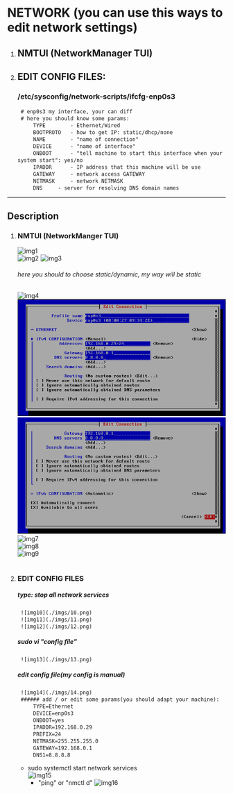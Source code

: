 # NETWORK (you can use this ways to edit network settings)
1. ## NMTUI (NetworkManager TUI)
2. ## EDIT CONFIG FILES:
	### /etc/sysconfig/network-scripts/ifcfg-enp0s3  
		# enp0s3 my interface, your can diff
		# here you should know some params:
			TYPE 		- Ethernet/Wired
			BOOTPROTO	- how to get IP: static/dhcp/none
			NAME		- "name of connection"
			DEVICE		- "name of interface"
			ONBOOT		- "tell machine to start this interface when your system start": yes/no
			IPADDR		- IP address that this machine will be use
			GATEWAY		- network access GATEWAY
			NETMASK		- network NETMASK
			DNS		- server for resolving DNS domain names
***

## Description
1. ### NMTUI (NetworkManger TUI)
	![img1](./imgs/1.png)  
	![img2](./imgs/2.png)
	![img3](./imgs/3.png)  
	###### here you should to choose static/dynamic, my way will be static
	![img4](./imgs/4.png)  
	![img5](./imgs/5.png)  
	![img6](./imgs/6.png)  
	![img7](./imgs/7.png)  
	![img8](./imgs/8.png)  
	![img9](./imgs/9.png)  

#
2. ### EDIT CONFIG FILES
	##### type: stop all network services
		![img10](./imgs/10.png)  
		![img11](./imgs/11.png)  
		![img12](./imgs/12.png)  
	##### sudo vi "config file"
		![img13](./imgs/13.png)  
	##### edit config file(my config is manual)  
		![img14](./imgs/14.png)  
		###### add / or edit some params(you should adapt your machine):  
			TYPE=Ethernet  
			DEVICE=enp0s3    
			ONBOOT=yes  
			IPADDR=192.168.0.29  
			PREFIX=24  
			NETMASK=255.255.255.0
			GATEWAY=192.168.0.1  
			DNS1=8.8.8.8
	* sudo systemctl start network services  
		![img15](./imgs/15.png)  
		- "ping" or "nmctl d"
		![img16](./imgs/16.png)
